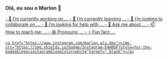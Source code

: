 ### Olá, eu sou o Marlon 👋
<div>
  
 <a href="https://github.com/marlitosdev">
   
  
</div>  

  <div>
  - 🔭 I’m currently working on ...
- 🌱 I’m currently learning ...
- 👯 I’m looking to collaborate on ...
- 🤔 I’m looking for help with ...
- 💬 Ask me about ...
- 📫 How to reach me: ...
- 😄 Pronouns: ...
- ⚡ Fun fact: ...
  
  </div>  

<div>
 
    <a href="https://www.instagram.com/marlon.wls.dev"><img src="https://img.shields.io/badge/Instagram-E4405F?style=for-the-badge&logo=instagram&logoColor=white"target="_blank"></a>
    
   <!--
    <a href="htt colocar o site e os blocos aqui com CSS e ícones.

  150+ Badges for GitHub
  https://dev.to/envoy_/150-badges-for-github-pnk
 
  >
          
</div>  


<!--
**marlitosdev/marlitosdev** is a ✨ _special_ ✨ repository because its `README.md` (this file) appears on your GitHub profile.

Here are some ideas to get you started:

- 🔭 I’m currently working on ...
- 🌱 I’m currently learning ...
- 👯 I’m looking to collaborate on ...
- 🤔 I’m looking for help with ...
- 💬 Ask me about ...
- 📫 How to reach me: ...
- 😄 Pronouns: ...
- ⚡ Fun fact: ...
-->
